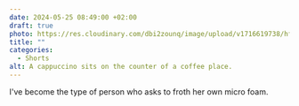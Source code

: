 ```yaml
---
date: 2024-05-25 08:49:00 +02:00
draft: true
photo: https://res.cloudinary.com/dbi2zounq/image/upload/v1716619738/hflkp6nlf7dwgkecbjri.jpg
title: ""
categories:
  - Shorts
alt: A cappuccino sits on the counter of a coffee place.
---
```


I've become the type of person who asks to froth her own micro foam.
